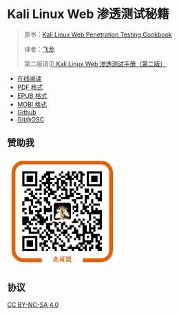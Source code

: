 # Kali Linux Web 渗透测试秘籍

> 原书：[Kali Linux Web Penetration Testing Cookbook](https://www.packtpub.com/networking-and-servers/kali-linux-web-penetration-testing-cookbook)
> 
> 译者：[飞龙](https://github.com/wizardforcel)
> 
> 第二版请见[ Kali Linux Web 渗透测试手册（第二版）](https://github.com/xuanhun/HackingResource#kali-linux-%E6%B8%97%E9%80%8F%E6%B5%8B%E8%AF%95%E6%89%8B%E5%86%8C%E7%AC%AC2%E7%89%88)

+ [在线阅读](https://www.gitbook.com/book/wizardforcel/kali-linux-web-pentest-cookbook/details)
+ [PDF 格式](https://www.gitbook.com/download/pdf/book/wizardforcel/kali-linux-web-pentest-cookbook)
+ [EPUB 格式](https://www.gitbook.com/download/epub/book/wizardforcel/kali-linux-web-pentest-cookbook)
+ [MOBI 格式](https://www.gitbook.com/download/mobi/book/wizardforcel/kali-linux-web-pentest-cookbook)
+ [Github](https://github.com/wizardforcel/kali-linux-web-pentest-cookbook-zh)
+ [Git@OSC](http://git.oschina.net/wizardforcel/kali-linux-web-pentest-cookbook-zh)

## 赞助我

![](img/qr_alipay.png)

## 协议

[CC BY-NC-SA 4.0](http://creativecommons.org/licenses/by-nc-sa/4.0/)
